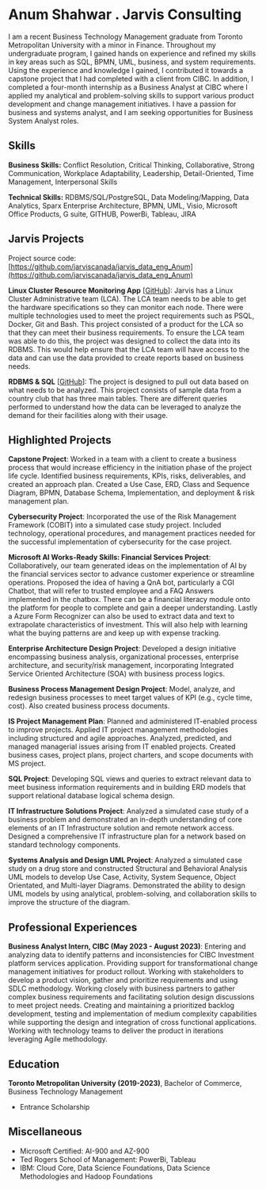 # Anum Shahwar . Jarvis Consulting

I am a recent Business Technology Management graduate from Toronto Metropolitan University with a minor in Finance. Throughout my undergraduate program, I gained hands on experience and refined my skills in key areas such as SQL, BPMN, UML, business, and system requirements. Using the experience and knowledge I gained, I contributed it towards a capstone project that I had completed with a client from CIBC. In addition, I completed a four-month internship as a Business Analyst at CIBC where I applied my analytical and problem-solving skills to support various product development and change management initiatives. I have a passion for business and systems analyst, and I am seeking opportunities for Business System Analyst roles.

## Skills

**Business Skills:** Conflict Resolution, Critical Thinking, Collaborative, Strong Communication, Workplace Adaptability, Leadership, Detail-Oriented, Time Management, Interpersonal Skills

**Technical Skills:** RDBMS/SQL/PostgreSQL, Data Modeling/Mapping, Data Analytics, Sparx Enterprise Architecture, BPMN, UML, Visio, Microsoft Office Products, G suite, GITHUB, PowerBi, Tableau, JIRA

## Jarvis Projects

Project source code: [https://github.com/jarviscanada/jarvis_data_eng_Anum](https://github.com/jarviscanada/jarvis_data_eng_Anum)


**Linux Cluster Resource Monitoring App** [[GitHub](https://github.com/jarviscanada/jarvis_data_eng_Anum/tree/masterlinux_sql)]: Jarvis has a Linux Cluster Administrative team (LCA). The LCA team needs to be able to get the hardware specifications so they can monitor each node. There were multiple technologies used to meet the project requirements such as PSQL, Docker, Git and Bash. This project consisted of a product for the LCA so that they can meet their business requirements. To ensure the LCA team was able to do this, the project was designed to collect the data into its RDBMS. This would help ensure that the LCA team will have access to the data and can use the data provided to create reports based on business needs.

**RDBMS & SQL** [[GitHub](https://github.com/jarviscanada/jarvis_data_eng_Anum/tree/mastersql)]: The project is designed to pull out data based on what needs to be analyzed. This project consists of sample data from a country club that has three main tables. There are different queries performed to understand how the data can be leveraged to analyze the demand for their facilities along with their usage.


## Highlighted Projects
**Capstone Project**: Worked in a team with a client to create a business process that would increase efficiency in the initiation phase of the project life cycle. Identified business requirements, KPIs, risks, deliverables, and created an approach plan. Created a Use Case, ERD, Class and Sequence Diagram, BPMN, Database Schema, Implementation, and deployment & risk management plan.

**Cybersecurity Project**: Incorporated the use of the Risk Management Framework (COBIT) into a simulated case study project. Included technology, operational procedures, and management practices needed for the successful implementation of cybersecurity for the case project.

**Microsoft AI Works-Ready Skills: Financial Services Project**: Collaboratively, our team generated ideas on the implementation of AI by the financial services sector to advance customer experience or streamline operations. Proposed the idea of having a QnA bot, particularly a CGI Chatbot, that will refer to trusted employee and a FAQ Answers implemented in the chatbox. There can be a financial literacy module onto the platform for people to complete and gain a deeper understanding. Lastly a Azure Form Recognizer can also be used to extract data and text to extrapolate characteristics  of investment. This will also help with learning what the buying patterns are and keep up with expense tracking.

**Enterprise Architecture Design Project**: Developed a design initiative encompassing business analysis, organizational processes, enterprise architecture, and security/risk management, incorporating Integrated Service Oriented Architecture (SOA) with business process logics.

**Business Process Management Design Project**: Model, analyze, and redesign business processes to meet target values of KPI (e.g., cycle time, cost). Also created business process documents.

**IS Project Management Plan**: Planned and administered IT-enabled process to improve projects. Applied IT project management methodologies including structured and agile approaches. Analyzed, predicted, and managed managerial issues arising from IT enabled projects. Created business cases, project plans, project charters, and scope documents with MS project.

**SQL Project**: Developing SQL views and queries to extract relevant data to meet business information requirements and in building ERD models that support relational database logical schema design.

**IT Infrastructure Solutions Project**: Analyzed a simulated case study of a business problem and demonstrated an in-depth understanding of core elements of an IT Infrastructure solution and remote network access. Designed a comprehensive IT infrastructure plan for a network based on standard technology components.

**Systems Analysis and Design UML Project**: Analyzed a simulated case study on a drug store and constructed Structural and Behavioral Analysis UML models to develop Use Case, Activity, System Sequence, Object Orientated, and Multi-layer Diagrams. Demonstrated the ability to design UML models by using analytical, problem-solving, and collaboration skills to improve the structure of the diagram.


## Professional Experiences

**Business Analyst Intern, CIBC (May 2023 - August 2023)**: Entering and analyzing data to identify patterns and inconsistencies for CIBC Investment platform services application. Providing support for transformational change management initiatives for product rollout. Working with stakeholders to develop a product vision, gather and prioritize requirements and using SDLC methodology. Working closely with business partners to gather complex business requirements and facilitating solution design discussions to meet project needs. Creating and maintaining a prioritized backlog development, testing and implementation of medium complexity capabilities while supporting the design and integration of cross functional applications. Working with technology teams to deliver the product in iterations leveraging Agile methodology.


## Education
**Toronto Metropolitan University (2019-2023)**, Bachelor of Commerce, Business Technology Management
- Entrance Scholarship


## Miscellaneous
- Microsoft Certified: AI-900 and AZ-900
- Ted Rogers School of Management: PowerBi, Tableau
- IBM: Cloud Core, Data Science Foundations, Data Science Methodologies and Hadoop Foundations